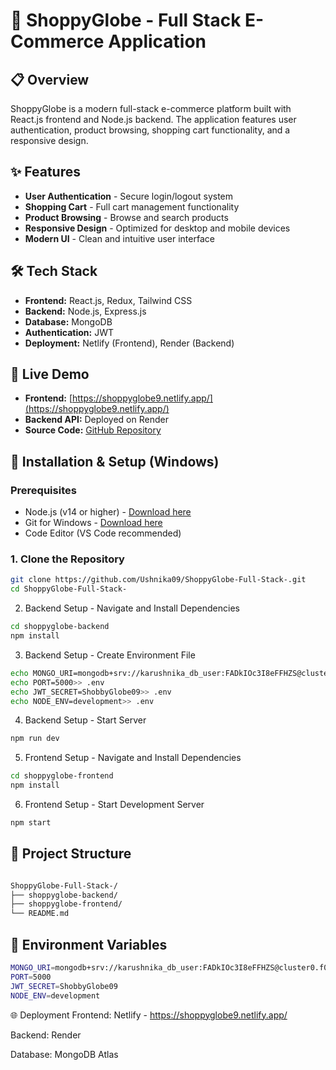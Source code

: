# 🛒 ShoppyGlobe - Full Stack E-Commerce Application

## 📋 Overview
ShoppyGlobe is a modern full-stack e-commerce platform built with React.js frontend and Node.js backend. The application features user authentication, product browsing, shopping cart functionality, and a responsive design.

## ✨ Features
- **User Authentication** - Secure login/logout system  
- **Shopping Cart** - Full cart management functionality  
- **Product Browsing** - Browse and search products  
- **Responsive Design** - Optimized for desktop and mobile devices  
- **Modern UI** - Clean and intuitive user interface  

## 🛠️ Tech Stack
- **Frontend:** React.js, Redux, Tailwind CSS  
- **Backend:** Node.js, Express.js  
- **Database:** MongoDB  
- **Authentication:** JWT  
- **Deployment:** Netlify (Frontend), Render (Backend)  

## 🚀 Live Demo
- **Frontend:** [https://shoppyglobe9.netlify.app/](https://shoppyglobe9.netlify.app/)  
- **Backend API:** Deployed on Render  
- **Source Code:** [GitHub Repository](https://github.com/Ushnika09/ShoppyGlobe-Full-Stack-.git)  

## 🚀 Installation & Setup (Windows)

### Prerequisites
- Node.js (v14 or higher) - [Download here](https://nodejs.org/)  
- Git for Windows - [Download here](https://git-scm.com/)  
- Code Editor (VS Code recommended)  

### 1. Clone the Repository
```bash
git clone https://github.com/Ushnika09/ShoppyGlobe-Full-Stack-.git
cd ShoppyGlobe-Full-Stack-
```
2. Backend Setup - Navigate and Install Dependencies
```bash
cd shoppyglobe-backend
npm install
```
3. Backend Setup - Create Environment File
```bash
echo MONGO_URI=mongodb+srv://karushnika_db_user:FADkIOc3I8eFFHZS@cluster0.f0k9ni1.mongodb.net/> .env
echo PORT=5000>> .env
echo JWT_SECRET=ShobbyGlobe09>> .env
echo NODE_ENV=development>> .env
```
4. Backend Setup - Start Server
```bash
npm run dev
```
5. Frontend Setup - Navigate and Install Dependencies
```bash
cd shoppyglobe-frontend
npm install
```
6. Frontend Setup - Start Development Server
```bash
npm start
```
## 📁 Project Structure
```bash

ShoppyGlobe-Full-Stack-/
├── shoppyglobe-backend/
├── shoppyglobe-frontend/
└── README.md
```

## 🔧 Environment Variables
```bash
MONGO_URI=mongodb+srv://karushnika_db_user:FADkIOc3I8eFFHZS@cluster0.f0k9ni1.mongodb.net/
PORT=5000
JWT_SECRET=ShobbyGlobe09
NODE_ENV=development
```
🌐 Deployment
Frontend: Netlify - https://shoppyglobe9.netlify.app/

Backend: Render

Database: MongoDB Atlas


